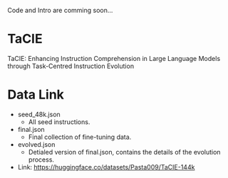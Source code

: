 Code and Intro are comming soon...
# TaCIE
TaCIE: Enhancing Instruction Comprehension in Large Language Models through Task-Centred Instruction Evolution


# Data Link
- seed_48k.json
  - All seed instructions.
- final.json
  - Final collection of fine-tuning data.
- evolved.json
  - Detialed version of final.json, contains the details of the evolution process.
- Link: https://huggingface.co/datasets/Pasta009/TaCIE-144k
